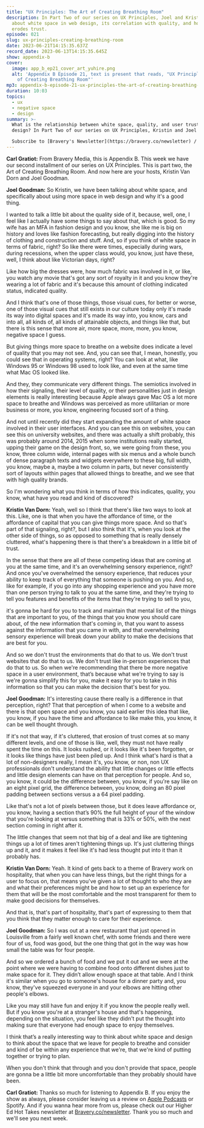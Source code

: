 ```yaml
---
title: "UX Principles: The Art of Creating Breathing Room"
description: In Part Two of our series on UX Principles, Joel and Kristin chat
  about white space in web design, its correlation with quality, and how clutter
  erodes trust.
episode: 021
slug: ux-principles-creating-breathing-room
date: 2023-06-21T14:15:35.637Z
record_date: 2023-06-13T14:15:35.645Z
show: appendix-b
cover:
  image: app_b_ep21_cover_art_yuhire.png
  alt: 'Appendix B Episode 21, text is present that reads, "UX Principles: The Art
    of Creating Breathing Room"'
mp3: appendix-b-episode-21-ux-principles-the-art-of-creating-breathing-room.mp3
duration: 10:03
topics:
  - ux
  - negative space
  - design
summary: >-
  What is the relationship between white space, quality, and user trust in web
  design? In Part Two of our series on UX Principles, Kristin and Joel chat about the relationship between all three.

  Subscribe to [Bravery's Newsletter](https://bravery.co/newsletter) / [Follow Kristin](https://www.linkedin.com/in/kristinvandorn/) / [Follow Joel](https://linkedin.com/in/joelgoodman) /  [Follow Bravery on LinkedIn](https://www.linkedin.com/company/bravery-media/)
---
```

**Carl Gratiot:**
From Bravery Media, this is Appendix B. This week we have our second installment of our series on UX Principles. This is part two, the Art of Creating Breathing Room. And now here are your hosts, Kristin Van Dorn and Joel Goodman. 

**Joel Goodman:**
So Kristin, we have been talking about white space, and specifically about using more space in web design and why it's a good thing. 

I wanted to talk a little bit about the quality side of it, because, well, one, I feel like I actually have some things to say about that, which is good. So my wife has an MFA in fashion design and you know, she like me is big on history and loves like fashion forecasting, but really digging into the history of clothing and construction and stuff. And, so if you think of white space in terms of fabric, right? So like there were times, especially during wars, during recessions, when the upper class would, you know, just have these, well, I think about like Victorian days, right?

Like how big the dresses were, how much fabric was involved in it, or like, you watch any movie that's got any sort of royalty in it and you know they're wearing a lot of fabric and it's because this amount of clothing indicated status, indicated quality. 

And I think that's one of those things, those visual cues, for better or worse, one of those visual cues that still exists in our culture today only it's made its way into digital spaces and it's made its way into, you know, cars and into all, all kinds of, all kinds of attainable objects, and things like that, but there is this sense that more air, more space, more, more, you know, negative space I guess.

But giving things more space to breathe on a website does indicate a level of quality that you may not see. And, you can see that, I mean, honestly, you could see that in operating systems, right? You can look at what, like Windows 95 or Windows 98 used to look like, and even at the same time what Mac OS looked like.

And they, they communicate very different things. The semiotics involved in how their signaling, their level of quality, or their personalities just in design elements is really interesting because Apple always gave Mac OS a lot more space to breathe and Windows was perceived as more utilitarian or more business or more, you know, engineering focused sort of a thing.

And not until recently did they start expanding the amount of white space involved in their user interfaces. And you can see this on websites, you can see this on university websites, and there was actually a shift probably, this was probably around 2014, 2015 when some institutions really started, upping their game on the design front, so, we were going from these, you know, three column wide, internal pages with six menus and a whole bunch of dense paragraph texts and widgets everywhere to these big, full width, you know, maybe a, maybe a two column in parts, but never consistently sort of layouts within pages that allowed things to breathe, and we see that with high quality brands. 

So I'm wondering what you think in terms of how this indicates, quality, you know, what have you read and kind of discovered?

**Kristin Van Dorn:**
Yeah, well so I think that there's like two ways to look at this. Like, one is that when you have the affordance of time, or the affordance of capital that you can give things more space. And so that's part of that signaling, right?, but I also think that it's, when you look at the other side of things, so as opposed to something that is really densely cluttered, what's happening there is that there's a breakdown in a little bit of trust.

In the sense that there are all of these competing ideas that are coming at you at the same time, and it's an overwhelming sensory experience, right? And once you've overwhelmed the sensory experience, that reduces your ability to keep track of everything that someone is pushing on you. And so, like for example, if you go into any shopping experience and you have more than one person trying to talk to you at the same time, and they're trying to tell you features and benefits of the items that they're trying to sell to you,

it's gonna be hard for you to track and maintain that mental list of the things that are important to you, of the things that you know you should care about, of the new information that's coming in, that you want to assess against the information that you came in with, and that overwhelming sensory experience will break down your ability to make the decisions that are best for you.

And so we don't trust the environments that do that to us. We don't trust websites that do that to us. We don't trust like in-person experiences that do that to us. So when we're recommending that there be more negative space in a user environment, that’s because what we're trying to say is we're gonna simplify this for you, make it easy for you to take in this information so that you can make the decision that's best for you. 

**Joel Goodman:**
It's interesting cause there really is a difference in that perception, right? That that perception of when I come to a website and there is that open space and you know, you said earlier this idea that like, you know, if you have the time and affordance to like make this, you know, it can be well thought through.

If it's not that way, if it's cluttered, that erosion of trust comes at so many different levels, and one of those is like, well, they must not have really spent the time on this. It looks rushed, or it looks like it's been forgotten, or it looks like things have just been piled up. And I think what's hard is that a lot of non-designers really, I mean it's, you know, or non, non UX professionals don't understand the ability that little changes or little effects and little design elements can have on that perception for people. And so, you know, it could be the difference between, you know, if you're say like on an eight pixel grid, the difference between, you know, doing an 80 pixel padding between sections versus a a 64 pixel padding.

Like that's not a lot of pixels between those, but it does leave affordance or, you know, having a section that’s 90% the full height of your of the window that you're looking at versus something that is 33% or 50%, with the next section coming in right after it.

The little changes that seem not that big of a deal and like are tightening things up a lot of times aren't tightening things up. It's just cluttering things up and it, and it makes it feel like it's had less thought put into it than it probably has.

**Kristin Van Dorn:**
Yeah. It kind of gets back to a theme of Bravery work on hospitality, that when you can have less things, but the right things for a user to focus on, that means you've given a lot of thought to who they are and what their preferences might be and how to set up an experience for them that will be the most comfortable and the most transparent for them to make good decisions for themselves. 

And that is, that's part of hospitality, that's part of expressing to them that you think that they matter enough to care for their experience. 

**Joel Goodman:**
So I was out at a new restaurant that just opened in Louisville from a fairly well known chef, with some friends and there were four of us, food was good, but the one thing that got in the way was how small the table was for four people.

And so we ordered a bunch of food and we put it out and we were at the point where we were having to combine food onto different dishes just to make space for it. They didn’t allow enough space at that table. And I think it's similar when you go to someone's house for a dinner party and, you know, they've squeezed everyone in and your elbows are hitting other people's elbows.

Like you may still have fun and enjoy it if you know the people really well. But if you know you're at a stranger's house and that's happening, depending on the situation, you feel like they didn't put the thought into making sure that everyone had enough space to enjoy themselves. 

I think that’s a really interesting way to think about white space and design to think about the space that we leave for people to breathe and consider and kind of be within any experience that we're, that we're kind of putting together or trying to plan.

When you don't think that through and you don't provide that space, people are gonna be a little bit more uncomfortable than they probably should have been.

**Carl Gratiot:**
Thanks so much for listening to Appendix B. If you enjoy the show as always, please consider leaving us a review on [Apple Podcasts](https://podcasts.apple.com/us/podcast/appendix-b/id1672064420) or Spotify. And if you wanna hear more from us, please check out our Higher Ed Hot Takes newsletter at [Bravery.co/newsletter](https://bravery.co/newsletter). Thank you so much and we'll see you next week.